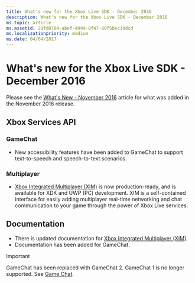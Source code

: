 ```yaml
---
title: What's new for the Xbox Live SDK - December 2016
description: What's new for the Xbox Live SDK - December 2016
ms.topic: article
ms.assetid: 28fd8784-abef-4999-8f47-80f5bec19dcd
ms.localizationpriority: medium
ms.date: 04/04/2017
---
```


# What's new for the Xbox Live SDK - December 2016

Please see the [What's New - November 2016](1611-whats-new.md) article for what was added in the November 2016 release.


## Xbox Services API


### GameChat

* New accessibility features have been added to GameChat to support text-to-speech and speech-to-text scenarios.


### Multiplayer

* [Xbox Integrated Multiplayer (XIM)](../features/multiplayer/xim/live-xim-nav.md) is now production-ready, and is available for XDK and UWP (PC) development.  XIM is a self-contained interface for easily adding multiplayer real-time networking and chat communication to your game through the power of Xbox Live services.


## Documentation

* There is updated documentation for [Xbox Integrated Multiplayer (XIM)](../features/multiplayer/xim/live-xim-nav.md).
* Documentation has been added for GameChat.

> [!IMPORTANT]
> GameChat has been replaced with GameChat 2.  GameChat 1 is no longer supported.  See [Game Chat](../features/multiplayer/chat/live-chat-nav.md).
